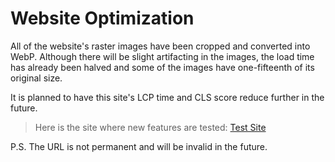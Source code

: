 # Website Optimization

All of the website's raster images have been cropped and converted into WebP.
Although there will be slight artifacting in the images, the load time has
already been halved and some of the images have
one-fifteenth of its original size.

It is planned to have this site's LCP time and CLS score reduce further
in the future.

> Here is the site where new features are tested:
> [Test Site](https://wylieyyyy.gitlab.io/fd9d2ca67d "Not Pushing to Prod")

P.S. The URL is not permanent and will be invalid in the future.
